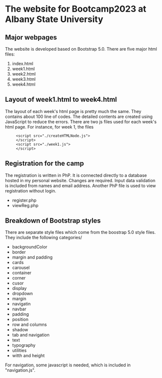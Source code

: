 # The website for Bootcamp2023 at Albany State University

## Major webpages
The website is developed based on Bootstrap 5.0. There are five major html files:
1. index.html 
2. week1.html
3. week2.html
4. week3.html
5. week4.html

## Layout of week1.html to week4.html
The layout of each week's html page is pretty much the same. They contains about 100 line of codes. The detailed contents are created using JavaScript to reduce the errors. There are two js files used for each week's html page. For instance, for week 1, the files
  ```
       <script src="./createHTMLNode.js">
       </script>
       <script src="./week1.js">
       </script> 
  ```
    
## Registration for the camp

The registration is written in PhP. It is connected directly to a database hosted in my personal website. Changes are required. Input data validation is included from names and email address. Another PhP file is used to view registration without login.

- register.php
- viewReg.php

## Breakdown of Bootstrap styles

There are separate style files which come from the boostrap 5.0 style files. They include the following categories/

- backgroundColor
- border
- margin and padding
- cards
- carousel
- container
- corner
- cusor
- display
- dropdown
- margin
- navigatin
- navbar
- padding
- position
- row and columns
- shadow
- tab and navigation
- text
- typography
- utilities
- witth and height

For navigation, some javascript is needed, which is included in "navigation.js".




